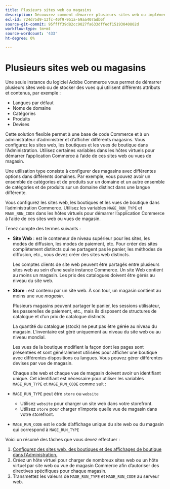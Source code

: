 ```yaml
---
title: Plusieurs sites web ou magasins
description: Découvrez comment démarrer plusieurs sites web ou implémenter des affichages de boutique avec différents domaines, options et contenus.
exl-id: 724d75d9-13fc-40f9-951a-69aa407adb6f
source-git-commit: 95ffff39d82cc9027fa633dffedf15193040802d
workflow-type: tm+mt
source-wordcount: '433'
ht-degree: 0%

---
```


# Plusieurs sites web ou magasins

Une seule instance du logiciel Adobe Commerce vous permet de démarrer plusieurs sites web ou de stocker des vues qui utilisent différents attributs et contenus, par exemple :

- Langues par défaut
- Noms de domaine
- Catégories
- Produits
- Devises

Cette solution flexible permet à une base de code Commerce et à un administrateur d’administrer et d’afficher différents magasins. Vous configurez les sites web, les boutiques et les vues de boutique dans l’Administration. Utilisez certaines variables dans les hôtes virtuels pour démarrer l’application Commerce à l’aide de ces sites web ou vues de magasin.

Une utilisation type consiste à configurer des magasins avec différentes options dans différents domaines. Par exemple, vous pouvez avoir un ensemble de catégories et de produits sur un domaine et un autre ensemble de catégories et de produits sur un domaine distinct dans une langue différente.

Vous configurez les sites web, les boutiques et les vues de boutique dans l’administration Commerce. Utilisez les variables `MAGE_RUN_TYPE` et `MAGE_RUN_CODE` dans les hôtes virtuels pour démarrer l’application Commerce à l’aide de ces sites web ou vues de magasin.

Tenez compte des termes suivants :

- **Site Web** : est le conteneur de niveau supérieur pour les sites, les modes de diffusion, les modes de paiement, etc. Pour créer des sites complètement distincts qui ne partagent pas le panier, les méthodes de diffusion, etc., vous devez créer des sites web distincts.

  Les comptes clients de site web peuvent être partagés entre plusieurs sites web au sein d’une seule instance Commerce. Un site Web contient au moins un magasin. Les prix des catalogues doivent être gérés au niveau du site web.

- **Store** : est contenu par un site web. À son tour, un magasin contient au moins une vue *magasin*.

  Plusieurs magasins peuvent partager le panier, les sessions utilisateur, les passerelles de paiement, etc., mais ils disposent de structures de catalogue et d’un prix de catalogue distincts.

  La quantité du catalogue (stock) ne peut pas être gérée au niveau du magasin. L’inventaire est géré uniquement au niveau du site web ou au niveau mondial.

  Les vues de la boutique modifient la façon dont les pages sont présentées et sont généralement utilisées pour afficher une boutique avec différentes dispositions ou langues. Vous pouvez gérer différentes devises par vue de magasin.

  Chaque site web et chaque vue de magasin doivent avoir un identifiant unique. Cet identifiant est nécessaire pour utiliser les variables `MAGE_RUN_TYPE` et `MAGE_RUN_CODE` comme suit :

- `MAGE_RUN_TYPE` peut être `store` ou `website`

   - Utilisez `website` pour charger un site web dans votre storefront.
   - Utilisez `store` pour charger n’importe quelle vue de magasin dans votre storefront.

- `MAGE_RUN_CODE` est le code d’affichage unique du site web ou du magasin qui correspond à `MAGE_RUN_TYPE`

Voici un résumé des tâches que vous devez effectuer :

1. [Configurez des sites web, des boutiques et des affichages de boutique dans l’Administration.](ms-admin.md)
1. Créez un hôte virtuel pour charger de nombreux sites web ou un hôte virtuel par site web ou vue de magasin Commerce afin d’autoriser des directives spécifiques pour chaque magasin.
1. Transmettez les valeurs de `MAGE_RUN_TYPE` et `MAGE_RUN_CODE` au serveur web.
